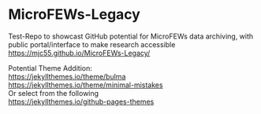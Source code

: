 # MicroFEWs-Legacy

Test-Repo to showcast GitHub potential for MicroFEWs data archiving, with public portal/interface to make research accessible
https://mjc55.github.io/MicroFEWs-Legacy/

Potential Theme Addition: <br />
https://jekyllthemes.io/theme/bulma <br />
https://jekyllthemes.io/theme/minimal-mistakes <br />
Or select from the following <br />
https://jekyllthemes.io/github-pages-themes <br />
